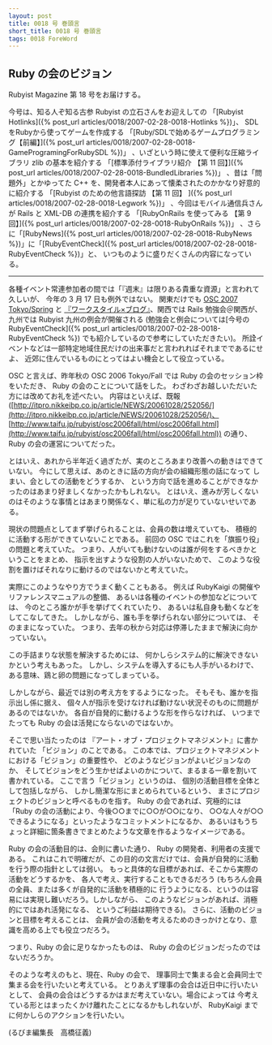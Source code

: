 ```yaml
---
layout: post
title: 0018 号 巻頭言
short_title: 0018 号 巻頭言
tags: 0018 ForeWord
---
```



## Ruby の会のビジョン

Rubyist Magazine 第 18 号をお届けする。

今号は、知る人ぞ知る古参 Rubyist の立石さんをお迎えしての
「[Rubyist Hotlinks]({% post_url articles/0018/2007-02-28-0018-Hotlinks %})」、
SDLをRubyから使ってゲームを作成する
「[Ruby/SDLで始めるゲームプログラミング【前編】]({% post_url articles/0018/2007-02-28-0018-GameProgramingForRubySDL %})」
、いざという時に使えて便利な圧縮ライブラリ zlib の基本を紹介する
「[標準添付ライブラリ紹介 【第 11 回】]({% post_url articles/0018/2007-02-28-0018-BundledLibraries %})」
、昔は「問題外」とかゆってた C++ を、開発者本人にあって懐柔されたのかかなり好意的に紹介する
「[Rubyist のための他言語探訪 【第 11 回】 ]({% post_url articles/0018/2007-02-28-0018-Legwork %})」
、今回はモバイル通信兵さんが Rails と XML-DB の連携を紹介する
「[RubyOnRails を使ってみる 【第 9 回】]({% post_url articles/0018/2007-02-28-0018-RubyOnRails %})」
、さらに「[RubyNews]({% post_url articles/0018/2007-02-28-0018-RubyNews %})」に「[RubyEventCheck]({% post_url articles/0018/2007-02-28-0018-RubyEventCheck %})」と、
いつものように盛りだくさんの内容になっている。

----
各種イベント常連参加者の間では「『週末』は限りある貴重な資源」と言われて久しいが、
今年の 3 月 17 日も例外ではない。
関東だけでも [OSC 2007 Tokyo/Spring](http://www.ospn.jp/osc2007-spring/b) と
[『ワークスタイル×ブログ』](http://blog.pasonatech.co.jp/tech/seminar_blog/104/2944.html)、関西では Rails 勉強会＠関西が、九州では Rubyist 九州の例会が開催される (勉強会と例会については[今号の   RubyEventCheck]({% post_url articles/0018/2007-02-28-0018-RubyEventCheck %}) でも紹介しているので参考にしていただきたい)。
所詮イベントなどは一部特定地域住民だけの出来事だと言われればそれまでであるにせよ、
近郊に住んでいるものにとってはよい機会として役立っている。

OSC と言えば、昨年秋の OSC 2006 Tokyo/Fall では
Ruby の会のセッション枠をいただき、
Ruby の会のことについて話をした。
わざわざお越しいただいた方には改めてお礼を述べたい。
内容はといえば、既報 ([http://itpro.nikkeibp.co.jp/article/NEWS/20061028/252056/](http://itpro.nikkeibp.co.jp/article/NEWS/20061028/252056/)、
[http://www.taifu.jp/rubyist/osc2006fall/html/osc2006fall.html](http://www.taifu.jp/rubyist/osc2006fall/html/osc2006fall.html)) の通り、Ruby の会の運営についてだった。

とはいえ、あれから半年近く過ぎたが、実のところあまり改善への動きはできていない。
今にして思えば、あのときに話の方向が会の組織形態の話になって
しまい、会としての活動をどうするか、
という方向で話を進めることができなかったのはあまり好ましくなかったかもしれない。
とはいえ、進みが芳しくないのはそのような事情とはあまり関係なく、単に私の力が足りていないせいである。

現状の問題点としてまず挙げられることは、会員の数は増えていても、
積極的に活動する形ができていないことである。
前回の OSC ではこれを「旗振り役」の問題と考えていた。
つまり、人がいても動けないのは誰が何をするべきかということをまとめ、
指示を出すような役割の人がいないためで、
このような役割を置けばそれなりに動けるのではないかと考えていた。

実際にこのようなやり方でうまく動くこともある。
例えば RubyKaigi の開催やリファレンスマニュアルの整備、
あるいは各種のイベントの参加などについては、
今のところ誰かが手を挙げてくれていたり、
あるいは私自身も動くなどをしてこなしてきた。
しかしながら、誰も手を挙げられない部分については、
そのままになっていた。
つまり、去年の秋から対応は停滞したままで解決に向かっていない。

この手詰まりな状態を解決するためには、
何かしらシステム的に解決できないかという考えもあった。
しかし、システムを導入するにも人手がいるわけで、
ある意味、鶏と卵の問題になってしまっている。

しかしながら、最近では別の考え方をするようになった。
そもそも、誰かを指示出し係に据え、
個々人が指示を受けなければ動けない状況そのものに問題があるのではないか。
各自が自発的に動けるような形を作らなければ、
いつまでたっても Ruby の会は活発にならないのではないか。

そこで思い当たったのは
『アート・オブ・プロジェクトマネジメント』に書かれていた
「ビジョン」のことである。
この本では、プロジェクトマネジメントにおける「ビジョン」の重要性や、
どのようなビジョンがよいビジョンなのか、
そしてビジョンをどう生かせばよいのかについて、まるまる一章を割いて書かれている。
ここで言う「ビジョン」というのは、
個別の活動目標を全体として包括しながら、
しかし簡潔な形にまとめられているという、
まさにプロジェクトのビジョンと呼べるものを指す。
Ruby の会であれば、究極的には
「Ruby の会の活動により、今後○○までに○○が○○になり、
○○な人々が○○できるようになる」といったようなコミットメントになるか、
あるいはもうちょっと詳細に箇条書きでまとめたような文章を作るようなイメージである。

Ruby の会の活動目的は、会則に書いた通り、
Ruby の開発者、利用者の支援である。
これはこれで明確だが、この目的の文言だけでは、会員が自発的に活動を行う際の指針としては弱い。
もっと具体的な目標があれば、そこから実際の活動をどうするかを、
各人で考え、実行することもできるだろう
(もちろん会員の全員、または多くが自発的に活動を積極的に
行うようになる、というのは容易には実現し難いだろう。しかしながら、
このようなビジョンがあれば、消極的にではあれ活発になる、
というご利益は期待できる)。
さらに、活動のビジョンと目標を考えることは、
会員が会の活動を考えるためのきっかけとなり、意識を高める上でも役立つだろう。

つまり、Ruby の会に足りなかったものは、
Ruby の会のビジョンだったのではないだろうか。

そのような考えのもと、現在、Ruby の会で、
理事同士で集まる会と会員同士で集まる会を行いたいと考えている。
とりあえず理事の会合は近日中に行いたいとして、
会員の会合はどうするかはまだ考えていない。場合によっては
今考えている形とはまったくかけ離れたことになるかもしれないが、
RubyKaigi までに何かしらのアクションを行いたい。

(るびま編集長　高橋征義)


